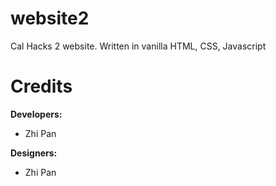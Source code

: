 # website2
Cal Hacks 2 website. Written in vanilla HTML, CSS, Javascript

# Credits
**Developers:**
* Zhi Pan

**Designers:**
* Zhi Pan
